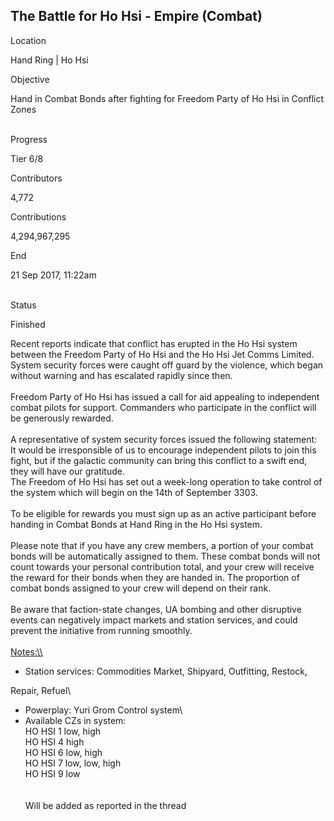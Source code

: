 ## The Battle for Ho Hsi - Empire (Combat)

Location

Hand Ring \| Ho Hsi

Objective

Hand in Combat Bonds after fighting for Freedom Party of Ho Hsi in
Conflict Zones

\
Progress

Tier 6/8

Contributors

4,772

Contributions

4,294,967,295

End

21 Sep 2017, 11:22am

\
Status

Finished

Recent reports indicate that conflict has erupted in the Ho Hsi system
between the Freedom Party of Ho Hsi and the Ho Hsi Jet Comms Limited.
System security forces were caught off guard by the violence, which
began without warning and has escalated rapidly since then.\
\
Freedom Party of Ho Hsi has issued a call for aid appealing to
independent combat pilots for support. Commanders who participate in the
conflict will be generously rewarded.\
\
A representative of system security forces issued the following
statement:\
It would be irresponsible of us to encourage independent pilots to join
this fight, but if the galactic community can bring this conflict to a
swift end, they will have our gratitude.\
The Freedom of Ho Hsi has set out a week-long operation to take control
of the system which will begin on the 14th of September 3303.\
\
To be eligible for rewards you must sign up as an active participant
before handing in Combat Bonds at Hand Ring in the Ho Hsi system.\
\
Please note that if you have any crew members, a portion of your combat
bonds will be automatically assigned to them. These combat bonds will
not count towards your personal contribution total, and your crew will
receive the reward for their bonds when they are handed in. The
proportion of combat bonds assigned to your crew will depend on their
rank.\
\
Be aware that faction-state changes, UA bombing and other disruptive
events can negatively impact markets and station services, and could
prevent the initiative from running smoothly.\
\
[Notes:\\\\](Notes:\\)

-   Station services: Commodities Market, Shipyard, Outfitting, Restock,

Repair, Refuel\
- Powerplay: Yuri Grom Control system\
- Available CZs in system:\
HO HSI 1 low, high\
HO HSI 4 high\
HO HSI 6 low, high\
HO HSI 7 low, low, high\
HO HSI 9 low\
\
\
Will be added as reported in the thread
